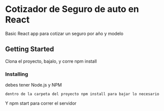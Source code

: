 # Cotizador de Seguro de auto en React

Basic React app para cotizar un seguro por año y modelo

## Getting Started

Clona el proyecto, bajalo, y corre npm install 


### Installing

debes tener Node.js y NPM

```
dentro de la carpeta del proyecto npm install para bajar lo necesario 
```

Y npm start para correr el servidor
